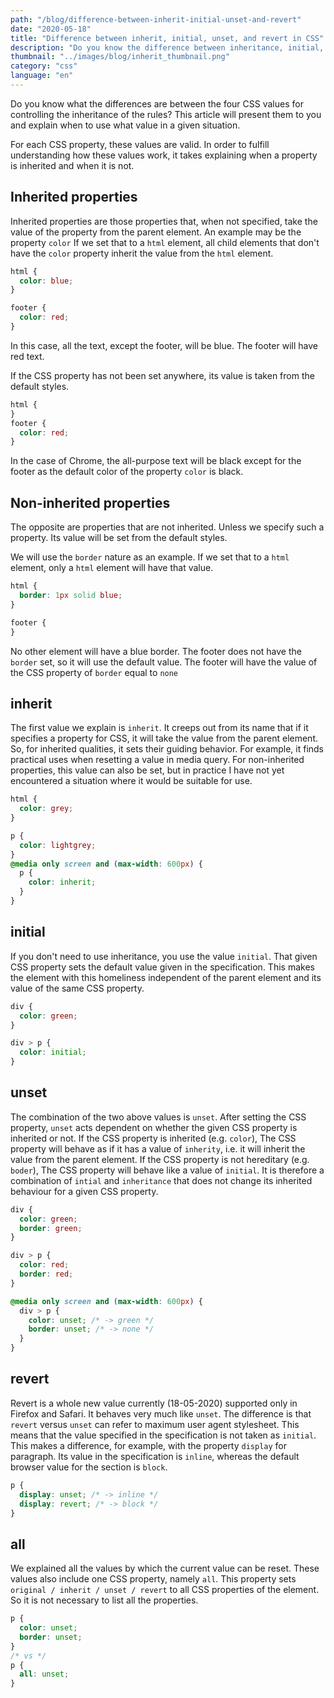 ```yaml
---
path: "/blog/difference-between-inherit-initial-unset-and-revert"
date: "2020-05-18"
title: "Difference between inherit, initial, unset, and revert in CSS"
description: "Do you know the difference between inheritance, initial, unset and revert in CSS? In this article you will find out on what occasion to use what value."
thumbnail: "../images/blog/inherit_thumbnail.png"
category: "css"
language: "en"
---
```


Do you know what the differences are between the four CSS values for controlling the inheritance of the rules? This article will present them to you and explain when to use what value in a given situation.

For each CSS property, these values are valid. In order to fulfill understanding how these values work, it takes explaining when a property is inherited and when it is not.

## Inherited properties

Inherited properties are those properties that, when not specified, take the value of the property from the parent element. An example may be the property `color` If we set that to a `html` element, all child elements that don't have the `color` property inherit the value from the `html` element.

```css
html {
  color: blue;
}

footer {
  color: red;
}
```

In this case, all the text, except the footer, will be blue. The footer will have red text.

If the CSS property has not been set anywhere, its value is taken from the default styles.

```css
html {
}
footer {
  color: red;
}
```

In the case of Chrome, the all-purpose text will be black except for the footer as the default color of the property `color` is black.

## Non-inherited properties

The opposite are properties that are not inherited. Unless we specify such a property. Its value will be set from the default styles.

We will use the `border` nature as an example. If we set that to a `html` element, only a `html` element will have that value.

```css
html {
  border: 1px solid blue;
}

footer {
}
```

No other element will have a blue border. The footer does not have the `border` set, so it will use the default value. The footer will have the value of the CSS property of `border` equal to `none`

## inherit

The first value we explain is `inherit`. It creeps out from its name that if it specifies a property for CSS, it will take the value from the parent element. So, for inherited qualities, it sets their guiding behavior. For example, it finds practical uses when resetting a value in media query. For non-inherited properties, this value can also be set, but in practice I have not yet encountered a situation where it would be suitable for use.

```css
html {
  color: grey;
}

p {
  color: lightgrey;
}
@media only screen and (max-width: 600px) {
  p {
    color: inherit;
  }
}
```

## initial

If you don't need to use inheritance, you use the value `initial`. That given CSS property sets the default value given in the specification. This makes the element with this homeliness independent of the parent element and its value of the same CSS property.

```css
div {
  color: green;
}

div > p {
  color: initial;
}
```

## unset

The combination of the two above values is `unset`. After setting the CSS property, `unset` acts dependent on whether the given CSS property is inherited or not. If the CSS property is inherited (e.g. `color`), The CSS property will behave as if it has a value of `inherity`, i.e. it will inherit the value from the parent element. If the CSS property is not hereditary (e.g. `boder`), The CSS property will behave like a value of `initial`. It is therefore a combination of `intial` and `inheritance` that does not change its inherited behaviour for a given CSS property.

```css
div {
  color: green;
  border: green;
}

div > p {
  color: red;
  border: red;
}

@media only screen and (max-width: 600px) {
  div > p {
    color: unset; /* -> green */
    border: unset; /* -> none */
  }
}
```

## revert

Revert is a whole new value currently (18-05-2020) supported only in Firefox and Safari. It behaves very much like `unset`. The difference is that `revert` versus `unset` can refer to maximum user agent stylesheet. This means that the value specified in the specification is not taken as `initial`. This makes a difference, for example, with the property `display` for paragraph. Its value in the specification is `inline`, whereas the default browser value for the section is `block`.

```css
p {
  display: unset; /* -> inline */
  display: revert; /* -> block */
}
```

## all

We explained all the values by which the current value can be reset. These values also include one CSS property, namely `all`. This property sets `original / inherit / unset / revert` to all CSS properties of the element. So it is not necessary to list all the properties.

```css
p {
  color: unset;
  border: unset;
}
/* vs */
p {
  all: unset;
}
```
